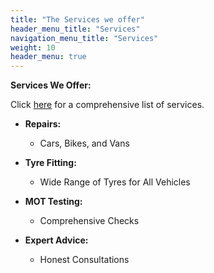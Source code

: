 ```yaml
---
title: "The Services we offer"
header_menu_title: "Services"
navigation_menu_title: "Services"
weight: 10
header_menu: true
---
```


**Services We Offer:**

Click [here](/services) for a comprehensive list of services.

- **Repairs:**
  - Cars, Bikes, and Vans

- **Tyre Fitting:**
  - Wide Range of Tyres for All Vehicles

- **MOT Testing:**
  - Comprehensive Checks

- **Expert Advice:**
  - Honest Consultations
